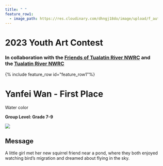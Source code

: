 ```yaml
---
title: " "
feature_row1:
  - image_path: https://res.cloudinary.com/dhngj18do/image/upload/f_auto,q_auto/v1/images/artcontest/ribbon_1
---
```


# 2023 Youth Art Contest

### In collaboration with the [Friends of Tualatin River NWRC](https://fotr.wildapricot.org/) and the [Tualatin River NWRC](https://www.fws.gov/refuge/Tualatin_River/)

{% include feature_row id="feature_row1"%}

# Yanfei Wan - First Place  
Water color  

**Group Level: Grade 7-9**  

![](https://res.cloudinary.com/dhngj18do/image/upload/f_auto,q_auto/v1/images/artcontest/2023_grp2_1st_large)

## Message

A little girl met her new squirrel friend near a pond, where they both enjoyed watching bird’s migration and dreamed about flying in the sky.
